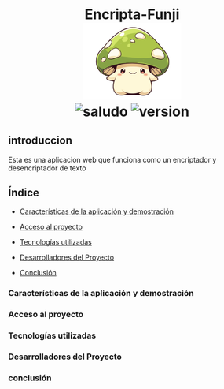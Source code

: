 <div align="center">
  <h1 align="center">
    Encripta-Funji
    <br />
    <a href="">
      <img src="https://github.com/AndresFelipePiedrahita/challenge/blob/main/assets/honguito.png" alt="Honguito" width="200px">
    </a>
    <br />
    <img src="https://img.shields.io/badge/hola-criaturitas-orange" alt="saludo">
    <img src="https://img.shields.io/badge/version-1.0-green" alt="version">
  </h1>
</div>

## introduccion
Esta es una aplicacion web que funciona como un encriptador y desencriptador de texto

<h2>Índice</h2>

* [Características de la aplicación y demostración](#Características)

* [Acceso al proyecto](#acceso)

* [Tecnologías utilizadas](#tecnologías)

* [Desarrolladores del Proyecto](#desarrolladores)

* [Conclusión](#conclusión)

<h3 id="Características">Características de la aplicación y demostración</h3>
<h3 id="acceso">Acceso al proyecto</h3>
<h3 id="tecnologías">Tecnologías utilizadas</h3>
<h3 id="desarrolladores">Desarrolladores del Proyecto</h3>
<h3 id="conclusión">conclusión</h3>
  


